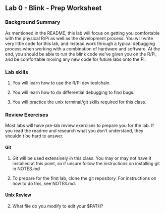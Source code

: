 ## Lab 0 - Blink - Prep Worksheet
### Background Summary

As mentioned in the README, this lab will focus on getting you comfortable with the physical R/Pi as well as the development process. You will write very little code for this lab, and instead work through a typical debugging process when working with a combination of hardware and software. At the end, you should be able to run the blink code we've given you on the R/Pi, and be comfortable moving any new code for future labs onto the Pi.

### Lab skills

  1. You will learn how to use the R/Pi dev toolchain.

  2. You will learn how to do differential debugging to find bugs.

  3. You will practice the unix terminal/git skills required for this class.

### Review Exercises

Most labs will have pre-lab review exercises to prepare you for the lab. If you read the readme and research what you don't understand, they shouldn't be hard to answer.

#### Git

1) Git will be used extensively in this class. You may or may not have it installed at this point, so if unsure follow the instructions on installing git in NOTES.md

2) To prepare for the first lab, clone the git repository. For instructions on how to do this, see NOTES.md. 

#### Unix Review

2) What file do you modify to edit your $PATH?

